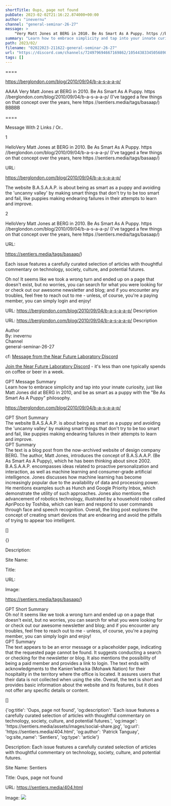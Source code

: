 ```yaml
---
shortTitle: Oups, page not found
pubDate: 2023-02-02T21:16:22.874000+00:00
author: "inevernu"
channel: "general-seminar-26-27"
message: >
    "Very Matt Jones at BERG in 2010. Be As Smart As A Puppy. https //berglondon.com/blog/2010/09/04/b-a-s-a-a-p/ (I've tagged a few things on that concept over the years, here https //sentiers.media/tags/basaap/)"
summary: "Learn how to embrace simplicity and tap into your innate curiosity, just like Matt Jones did at BERG in 2010, and be as smart as a puppy with the 'Be As Smart As A Puppy' philosophy."
path: 2023/02/
filename: "02022023-211622-general-seminar-26-27"
url: "https://discord.com/channels/724979694667169862/1054438334505689099/1070814966837416026"
tags: []
---
```

====

https://berglondon.com/blog/2010/09/04/b-a-s-a-a-p/

<!-- 

 -->

AAAA Very Matt Jones at BERG in 2010. Be As Smart As A Puppy.
https //berglondon.com/blog/2010/09/04/b-a-s-a-a-p/
(I've tagged a few things on that concept over the years, here https //sentiers.media/tags/basaap/) BBBBB

====
<div class="metadata-title-header pt-3 pb-3 pl-2">Message  With 2 Links / Or..</div>    
<div class="human-content-container">  


<p>1</p>
<div style="font-family: var(--font-family-peak);">HelloVery Matt Jones at BERG in 2010. Be As Smart As A Puppy.
https //berglondon.com/blog/2010/09/04/b-a-s-a-a-p/
(I've tagged a few things on that concept over the years, here https //sentiers.media/tags/basaap/)</div>

URL: <p>https://berglondon.com/blog/2010/09/04/b-a-s-a-a-p/</p>
<p></p>  <!-- Example: Display each item in a paragraph -->
<p>The website B.A.S.A.A.P. is about being as smart as a puppy and avoiding the 'uncanny valley' by making smart things that don't try to be too smart and fail, like puppies making endearing failures in their attempts to learn and improve.</p>

<p>2</p>
<div style="font-family: var(--font-family-peak);">HelloVery Matt Jones at BERG in 2010. Be As Smart As A Puppy.
https //berglondon.com/blog/2010/09/04/b-a-s-a-a-p/
(I've tagged a few things on that concept over the years, here https //sentiers.media/tags/basaap/)</div>

URL: <p>https://sentiers.media/tags/basaap/)</p>
<p>Each issue features a carefully curated selection of articles with thoughtful commentary on technology, society, culture, and potential futures.</p>  <!-- Example: Display each item in a paragraph -->
<p>Oh no! It seems like we took a wrong turn and ended up on a page that doesn't exist, but no worries, you can search for what you were looking for or check out our awesome newsletter and blog; and if you encounter any troubles, feel free to reach out to me - unless, of course, you're a paying member, you can simply login and enjoy!</p>




URL: https://berglondon.com/blog/2010/09/04/b-a-s-a-a-p/
Description 

</div>

<div class="bg-blue-300 p-4 rounded-md mb-4">

URL: https://berglondon.com/blog/2010/09/04/b-a-s-a-a-p/
Description 

</div>

<div class="metadata-title-header pt-3 pb-3 pl-2">Author</div>    
<div class="bg-gray-200 p-4 rounded-md mb-4">   
By: inevernu
</div>

<div class="metadata-title-header pt-3 pb-3 pl-2">Channel</div>    
<div class="bg-gray-200 p-4 rounded-md mb-4">   
general-seminar-26-27</span>
</div>

cf: <a href="">Message from the Near Future Laboratory Discord</a>

<a href="">Join the Near Future Laboratory Discord</a> - it's less than one typically spends on coffee or beer in a week. 

<div class="metadata-title-header pt-3 pb-3 pl-2">GPT Message Summary</div>    
<div class="robot-content-container">
Learn how to embrace simplicity and tap into your innate curiosity, just like Matt Jones did at BERG in 2010, and be as smart as a puppy with the "Be As Smart As A Puppy" philosophy.
</div>
</div>


<a href="https://berglondon.com/blog/2010/09/04/b-a-s-a-a-p/">https://berglondon.com/blog/2010/09/04/b-a-s-a-a-p/</a><br/>

<div class="metadata-title-header pt-3 pb-3 pl-2">GPT Short Summary</div>
<div class="robot-content-container">
The website B.A.S.A.A.P. is about being as smart as a puppy and avoiding the 'uncanny valley' by making smart things that don't try to be too smart and fail, like puppies making endearing failures in their attempts to learn and improve.
</div>

<div class="metadata-title-header pt-3 pb-3 pl-2">GPT Summary</div>
<div class="robot-content-container">
The text is a blog post from the now-archived website of design company BERG. The author, Matt Jones, introduces the concept of B.A.S.A.A.P. (Be As Smart As A Puppy), which he has been thinking about since 2002. B.A.S.A.A.P. encompasses ideas related to proactive personalization and interaction, as well as machine learning and consumer-grade artificial intelligence. Jones discusses how machine learning has become increasingly popular due to the availability of data and processing power. He mentions examples such as Hunch and Google Priority Inbox, which demonstrate the utility of such approaches. Jones also mentions the advancement of robotics technology, illustrated by a household robot called ApriPoco by Toshiba, which can learn and respond to user commands through face and speech recognition. Overall, the blog post explores the concept of creating smart devices that are endearing and avoid the pitfalls of trying to appear too intelligent.
</div>

<!-- Summary:  This website is now archived . To find out what BERG did next, go to www.bergcloud.com . The above is a post-it note, which as I recall is from a workshop at IDEO Palo Alto I attended while at Nokia . -->

[]

<div class="bg-gray-400"> {} </div>

Description: 

Site Name: 

Title: 

URL: 

Image: <img src="" width="" height=""/>



<a href="https://sentiers.media/tags/basaap/)">https://sentiers.media/tags/basaap/)</a><br/>

<div class="metadata-title-header pt-3 pb-3 pl-2">GPT Short Summary</div>
<div class="robot-content-container">
Oh no! It seems like we took a wrong turn and ended up on a page that doesn't exist, but no worries, you can search for what you were looking for or check out our awesome newsletter and blog; and if you encounter any troubles, feel free to reach out to me - unless, of course, you're a paying member, you can simply login and enjoy!
</div>

<div class="metadata-title-header pt-3 pb-3 pl-2">GPT Summary</div>
<div class="robot-content-container">
The text appears to be an error message or a placeholder page, indicating that the requested page cannot be found. It suggests conducting a search or checking for the newsletter or blog. It also mentions the possibility of being a paid member and provides a link to login. The text ends with acknowledgments to the Kanien'keha:ka (Mohawk Nation) for their hospitality in the territory where the office is located. It assures users that their data is not collected when using the site. Overall, the text is short and provides basic information about the website and its features, but it does not offer any specific details or content.
</div>

<!-- Summary:  Sentiers acknowledges the Kanien'keha:ka, also known as the Mohawk Nation, for their hospitality . Tiohtià:ke/Montréal is historically known as a gathering place for many First Peoples . -->

[]

<div class="bg-gray-400"> {'og:title': 'Oups, page not found', 'og:description': 'Each issue features a carefully curated selection of articles with thoughtful commentary on technology, society, culture, and potential futures.', 'og:image': 'https://sentiers.media/assets/images/social-share.jpg', 'og:url': 'https://sentiers.media/404.html', 'og:author': 'Patrick Tanguay', 'og:site_name': 'Sentiers', 'og:type': 'article'} </div>

Description: Each issue features a carefully curated selection of articles with thoughtful commentary on technology, society, culture, and potential futures.

Site Name: Sentiers

Title: Oups, page not found

URL: https://sentiers.media/404.html

Image: <img src="https://sentiers.media/assets/images/social-share.jpg" width="" height=""/>


